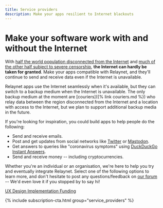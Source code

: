 ```yaml
---
title: Service providers
description: Make your apps resilient to Internet blackouts
---
```


# Make your software work with and without the Internet

With [half the world population disconnected from the Internet](https://www.itu.int/en/ITU-D/Statistics/Pages/stat/default.aspx) and [much of the other half subject to severe censorship](https://www.accessnow.org/keepiton/), **the Internet can hardly be taken for granted**. Make your apps compatible with Relaynet, and they'll continue to send and receive data even if the Internet is unavailable.

Relaynet apps use the Internet seamlessly when it's available, but they can switch to a backup medium when the Internet is unavailable. The only backup medium at the moment are [couriers]({% link couriers.md %}) who relay data between the region disconnected from the Internet and a location with access to the Internet, but we plan to support additional backup media in the future.

If you're looking for inspiration, you could build apps to help people do the following:

- Send and receive emails.
- Post and get updates from social networks like [Twitter](https://twitter.com/relaynet_/status/1089211336171679745) or [Mastodon](https://github.com/tootsuite/mastodon/issues/10267).
- Get answers to queries like "coronavirus symptoms" using [DuckDuckGo Instant Answers](https://help.duckduckgo.com/duckduckgo-help-pages/features/instant-answers-and-other-features/).
- Send and receive money -- including cryptocurrencies.

Whether you're an individual or an organisation, we're here to help you try and eventually integrate Relaynet. Select one of the following options to learn more, and don't hesitate to post any questions/feedback on [our forum](https://community.relaynet.network/) -- We'd even love it if you stopped by to say hi!

<div class="buttons is-centered">
  <a class="button is-link" href="{% link service-providers/ux.md %}">
    <i class="fas fa-object-group"></i>
    UX Design
  </a>
  <a class="button is-link" href="{% link service-providers/implementation/index.md %}">
    <i class="fas fa-code"></i>
    Implementation
  </a>
  <a class="button is-link" href="{% link service-providers/funding.md %}">
    <i class="fas fa-dollar-sign"></i>
    Funding
  </a>
</div>

{% include subscription-cta.html group="service_providers" %}
